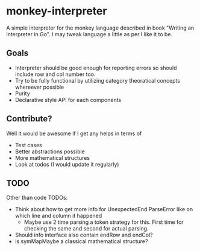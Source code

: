 # monkey-interpreter

A simple interpreter for the monkey language described in book "Writing an interpreter in Go".
I may tweak language a little as per I like it to be.

## Goals

- Interpreter should be good enough for reporting errors so should include
  row and col number too.
- Try to be fully functional by utilizing category theoratical concepts whereever possible
- Purity
- Declarative style API for each components

## Contribute?
Well it would be awesome if I get any helps in terms of
- Test cases
- Better abstractions possible
- More mathematical structures
- Look at todos (I would update it regularly)

## TODO
Other than code TODOs:

- Think about how to get more info for UnexpectedEnd ParseError like on which line and column it happened
  - Maybe use 2 time parsing a token strategy for this. First time for checking the same and second for actual parsing.
- Should info interface also contain endRow and endCol?
- is symMapMaybe a classical mathematical structure?
